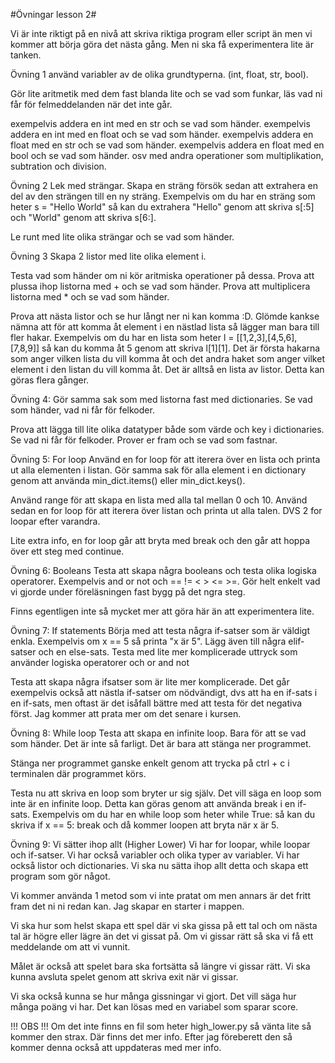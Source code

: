 #Övningar lesson 2#

Vi är inte riktigt på en nivå att skriva riktiga program eller script än men vi kommer att börja göra det nästa gång. Men ni ska få experimentera lite är tanken.

Övning 1
använd variabler av de olika grundtyperna. (int, float, str, bool).

Gör lite aritmetik med dem fast blanda lite och se vad som funkar, läs vad ni får för felmeddelanden när det inte går.

exempelvis addera en int med en str och se vad som händer. exempelvis addera en int med en float och se vad som händer. exempelvis addera en float med en str och se vad som händer. exempelvis addera en float med en bool och se vad som händer. osv med andra operationer som multiplikation, subtration och division.

Övning 2
Lek med strängar. Skapa en sträng försök sedan att extrahera en del av den strängen till en ny sträng. Exempelvis om du har en sträng som heter s = "Hello World" så kan du extrahera "Hello" genom att skriva s[:5] och "World" genom att skriva s[6:].

Le runt med lite olika strängar och se vad som händer.

Övning 3
Skapa 2 listor med lite olika element i.

Testa vad som händer om ni kör aritmiska operationer på dessa. Prova att plussa ihop listorna med + och se vad som händer. Prova att multiplicera listorna med * och se vad som händer.

Prova att nästa listor och se hur långt ner ni kan komma :D. Glömde kankse nämna att för att komma åt element i en nästlad lista så lägger man bara till fler hakar. Exempelvis om du har en lista som heter l = [[1,2,3],[4,5,6],[7,8,9]] så kan du komma åt 5 genom att skriva l[1][1]. Det är första hakarna som anger vilken lista du vill komma åt och det andra haket som anger vilket element i den listan du vill komma åt. Det är alltså en lista av listor. Detta kan göras flera gånger.

Övning 4:
Gör samma sak som med listorna fast med dictionaries. Se vad som händer, vad ni får för felkoder.

Prova att lägga till lite olika datatyper både som värde och key i dictionaries. Se vad ni får för felkoder. Prover er fram och se vad som fastnar.

Övning 5: For loop
Använd en for loop för att iterera över en lista och printa ut alla elementen i listan. Gör samma sak för alla element i en dictionary genom att använda min_dict.items() eller min_dict.keys().

Använd range för att skapa en lista med alla tal mellan 0 och 10. Använd sedan en for loop för att iterera över listan och printa ut alla talen. DVS 2 for loopar efter varandra.

Lite extra info, en for loop går att bryta med break och den går att hoppa över ett steg med continue.

Övning 6: Booleans
Testa att skapa några booleans och testa olika logiska operatorer. Exempelvis and or not och == != < > <= >=. Gör helt enkelt vad vi gjorde under föreläsningen fast bygg på det ngra steg.

Finns egentligen inte så mycket mer att göra här än att experimentera lite.

Övning 7: If statements
Börja med att testa några if-satser som är väldigt enkla. Exempelvis om x == 5 så printa "x är 5". Lägg även till några elif-satser och en else-sats. Testa med lite mer komplicerade uttryck som använder logiska operatorer och or and not

Testa att skapa några ifsatser som är lite mer komplicerade. Det går exempelvis också att nästla if-satser om nödvändigt, dvs att ha en if-sats i en if-sats, men oftast är det isåfall bättre med att testa för det negativa först. Jag kommer att prata mer om det senare i kursen.

Övning 8: While loop
Testa att skapa en infinite loop. Bara för att se vad som händer. Det är inte så farligt. Det är bara att stänga ner programmet.

Stänga ner programmet ganske enkelt genom att trycka på ctrl + c i terminalen där programmet körs.

Testa nu att skriva en loop som bryter ur sig själv. Det vill säga en loop som inte är en infinite loop. Detta kan göras genom att använda break i en if-sats. Exempelvis om du har en while loop som heter while True: så kan du skriva if x == 5: break och då kommer loopen att bryta när x är 5.

Övning 9: Vi sätter ihop allt (Higher Lower)
Vi har for loopar, while loopar och if-satser. Vi har också variabler och olika typer av variabler. Vi har också listor och dictionaries. Vi ska nu sätta ihop allt detta och skapa ett program som gör något.

Vi kommer använda 1 metod som vi inte pratat om men annars är det fritt fram det ni ni redan kan. Jag skapar en starter i mappen.

Vi ska hur som helst skapa ett spel där vi ska gissa på ett tal och om nästa tal är högre eller lägre än det vi gissat på. Om vi gissar rätt så ska vi få ett meddelande om att vi vunnit.

Målet är också att spelet bara ska fortsätta så längre vi gissar rätt. Vi ska kunna avsluta spelet genom att skriva exit när vi gissar.

Vi ska också kunna se hur många gissningar vi gjort. Det vill säga hur många poäng vi har. Det kan lösas med en variabel som sparar score.

!!! OBS !!! Om det inte finns en fil som heter high_lower.py så vänta lite så kommer den strax. Där finns det mer info. Efter jag föreberett den så kommer denna också att uppdateras med mer info.